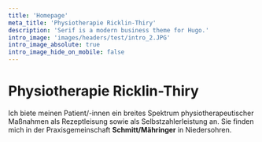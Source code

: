 ```yaml
---
title: 'Homepage'
meta_title: 'Physiotherapie Ricklin-Thiry'
description: 'Serif is a modern business theme for Hugo.'
intro_image: 'images/headers/test/intro_2.JPG'
intro_image_absolute: true
intro_image_hide_on_mobile: false
---
```


# Physiotherapie Ricklin-Thiry

Ich biete meinen Patient/-innen ein breites Spektrum physiotherapeutischer Maßnahmen als Rezeptleisung sowie als Selbstzahlerleistung an. Sie finden mich in der Praxisgemeinschaft **Schmitt/Mähringer** in Niedersohren.

